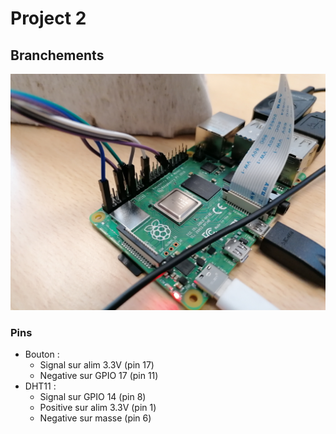 # Project 2

## Branchements

![branchements](img/branchement.jpg)

### Pins

- Bouton : 
  - Signal sur alim 3.3V (pin 17)
  - Negative sur GPIO 17 (pin 11)
- DHT11 : 
  - Signal sur GPIO 14 (pin 8)
  - Positive sur alim 3.3V (pin 1)
  - Negative sur masse (pin 6)
